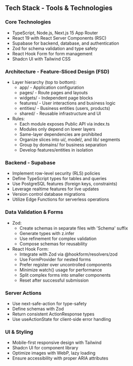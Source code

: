 ## Tech Stack - Tools & Technologies

### Core Technologies
- TypeScript, Node.js, Next.js 15 App Router
- React 19 with React Server Components (RSC)
- Supabase for backend, database, and authentication
- Zod for schema validation and type safety
- React Hook Form for form management
- Shadcn UI with Tailwind CSS

### Architecture - Feature-Sliced Design (FSD)
- Layer hierarchy (top to bottom):
  - app/ - Application configuration
  - pages/ - Route pages and layouts
  - widgets/ - Independent page blocks
  - features/ - User interactions and business logic
  - entities/ - Business entities (users, products)
  - shared/ - Reusable infrastructure and UI
- Rules:
  - Each module exposes Public API via index.ts
  - Modules only depend on lower layers
  - Same-layer dependencies are prohibited
  - Organize slices into ui/, model/, and lib/ segments
  - Group by domains/ for business separation
  - Develop features/entities in isolation

### Backend - Supabase
- Implement row-level security (RLS) policies
- Define TypeScript types for tables and queries
- Use PostgreSQL features (foreign keys, constraints)
- Leverage realtime features for live updates
- Version control database migrations
- Utilize Edge Functions for serverless operations

### Data Validation & Forms
- Zod:
  - Create schemas in separate files with 'Schema' suffix
  - Generate types with z.infer<typeof schema>
  - Use refinement for complex validation
  - Compose schemas for reusability
- React Hook Form:
  - Integrate with Zod via @hookform/resolvers/zod
  - Use FormProvider for nested forms
  - Prefer register over uncontrolled components
  - Minimize watch() usage for performance
  - Split complex forms into smaller components
  - Reset after successful submission

### Server Actions
- Use next-safe-action for type-safety
- Define schemas with Zod
- Return consistent ActionResponse types
- Use useActionState for client-side error handling

### UI & Styling
- Mobile-first responsive design with Tailwind
- Shadcn UI for component library
- Optimize images with WebP, lazy loading
- Ensure accessibility with proper ARIA attributes 